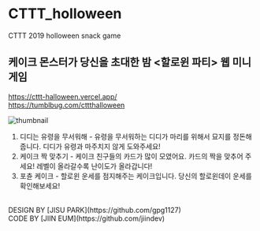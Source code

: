 # CTTT_holloween
CTTT 2019 holloween snack game

## 케이크 몬스터가 당신을 초대한 밤 <할로윈 파티> 웹 미니게임
https://cttt-halloween.vercel.app/ <br/>
https://tumblbug.com/cttthalloween

![thumbnail](./thumbnail.jpg)


1. 디디는 유령을 무서워해 - 유령을 무서워하는 디디가 마리를 위해서 묘지를 정돈해줍니다. 디디가 유령과 마주치지 않게 도와주세요!<br/>
2. 케이크 짝 맞추기 - 케이크 친구들의 카드가 많이 모였어요. 카드의 짝을 맞추어 주세요! 레벨이 올라갈수록 난이도가 올라갑니다!<br/>
3. 포츈 케이크 - 할로윈 운세를 점지해주는 케이크입니다. 당신의 할로윈데이 운세를 확인해보세요! <br/>
<br/>
DESIGN BY [JISU PARK](https://github.com/gpg1127)<br/>
CODE BY [JIIN EUM](https://github.com/jiindev)
